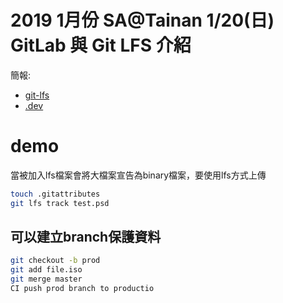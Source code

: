# 2019 1月份 SA@Tainan 1/20(日) GitLab 與 Git LFS 介紹
簡報:
- [git-lfs](http://gitlfs.rsync.tw)
- [.dev](http://gandi-dev.rsync.tw)
# demo
當被加入lfs檔案會將大檔案宣告為binary檔案，要使用lfs方式上傳
```bash
touch .gitattributes
git lfs track test.psd
```
## 可以建立branch保護資料
```bash
git checkout -b prod
git add file.iso
git merge master
CI push prod branch to productio
```
